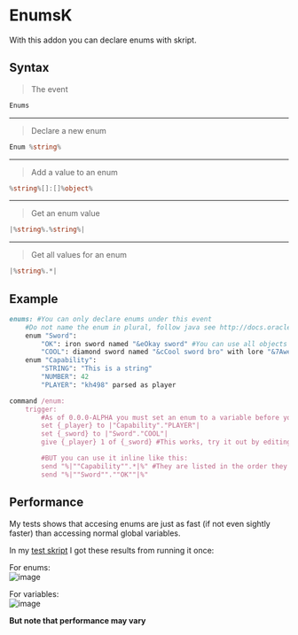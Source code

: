 # EnumsK

With this addon you can declare enums with skript.

## Syntax
>The event
```C#
Enums
```

---

>Declare a new enum
```C#
Enum %string%
```

---

>Add a value to an enum
```C#
%string%[]:[]%object%
```

---

>Get an enum value
```C#
|%string%.%string%|
```

---

>Get all values for an enum
```C#
|%string%.*|
```

## Example

```ruby
enums: #You can only declare enums under this event
    #Do not name the enum in plural, follow java see http://docs.oracle.com/javase/tutorial/java/javaOO/enum.html
    enum "Sword":
        "OK": iron sword named "&eOkay sword" #You can use all objects
        "COOL": diamond sword named "&cCool sword bro" with lore "&7Awe YEAH" #Even objects with spesial features like name and lore
    enum "Capability":
        "STRING": "This is a string"
        "NUMBER": 42
        "PLAYER": "kh498" parsed as player

command /enum:
    trigger:
        #As of 0.0.0-ALPHA you must set an enum to a variable before you can use it
        set {_player} to |"Capability"."PLAYER"|
        set {_sword} to |"Sword"."COOL"|
        give {_player} 1 of {_sword} #This works, try it out by editing the Capability.PLAYER enum

        #BUT you can use it inline like this:
        send "%|""Capability"".*|%" #They are listed in the order they were declared
        send "%|""Sword"".""OK""|%"

```

## Performance
My tests shows that accesing enums are just as fast (if not even sightly faster) than accessing normal global variables.

In my [test skript](https://gist.github.com/kh498/6fe84df0f1a37de294147e456f721eb5) I got these results from running it once:

For enums:<br>
![image](https://cloud.githubusercontent.com/assets/1556738/20042714/5a50e676-a47f-11e6-88d7-e4d76cfff40f.png)

For variables:<br>
![image](https://cloud.githubusercontent.com/assets/1556738/20042712/48eb86b6-a47f-11e6-97cd-e49e93bfc511.png)

**But note that performance may vary**
